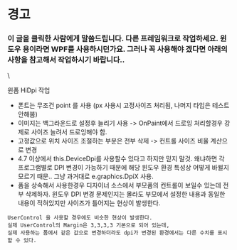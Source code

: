 # 경고

### 이 글을 클릭한 사람에게 말씀드립니다.  다른 프레임워크로 작업하세요. 윈도우 용이라면 WPF를 사용하시던가요.  그러나 꼭 사용해야 겠다면 아래의 사항을 참고해서 작업하시기 바랍니다..

\


윈폼 HiDpi 작업

* 폰트는 무조건 point 를 사용 (px 사용시 고정사이즈 처리됨, 나머지 타입은 테스트 안해봄)
* 이미지는 백그라운드로 설정후 늘리기 사용 -> OnPaint에서 드로잉 처리할경우 강제로 사이즈 늘려서 드로잉해야 함.
* 고정값으로 위치 사이즈 조절하는 부분은 전부 삭제 -> 컨트롤 사이즈 비율 계산으로 변경
* 4.7 이상에서 this.DeviceDpi를 사용할수 있다고 하지만 믿지 말것. 왜냐하면 각 프로그램별로 DPI 변경이 가능하기 때문에 해당 윈도우 환경 특성상 어떻게 바뀔지 모르기 때문.. 그냥 과거대로 e.graphics.DpiX 사용.
* 폼을 상속해서 사용한경우 디자이너 소스에서 부모폼의 컨트롤이 보일수 있는데 전부 삭제하자. 윈도우 DPI 변경 문제인지는 몰라도 부모에서 설정한 내용과 동일한 내용이 적혀있지만 사이즈가 틀어지는 현상이 발생한다.

```
UserControl 을 사용할 경우에도 비슷한 현상이 발생한다.
실제 UserControl의 Margin은 3,3,3,3 기본으로 되어 있는데,
실제 사용하는 폼에서 같은 값으로 변경하더라도 dpi가 변경된 환경에서는 다른 수치를 표시할 수 있다.
```
